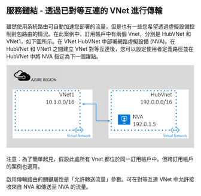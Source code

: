 ## 服務鏈結 - 透過已對等互連的 VNet 進行傳輸

雖然使用系統路由可自動加速您部署的流量，但是也有一些您希望透過虛擬設備控制封包路由的情況。在此案例中，訂用帳戶中有兩個 Vnet，分別是 HubVNet 和 VNet1，如下圖所示。在 VNet HubVNet 中部署網路虛擬設備 (NVA)。在 HubVNet 和 VNet1 之間建立 VNet 對等互連後，您可以設定使用者定義路徑並在 HubVNet 中將 NVA 指定為下一個躍點。

![NVA 傳輸](./media/virtual-networks-create-vnetpeering-scenario-transit-include/figure01.PNG)

注意︰為了簡單起見，假設此處所有 Vnet 都位於同一訂用帳戶中。但跨訂用帳戶的案例也適用。

啟用傳輸路由的關鍵屬性是「允許轉送流量」參數。可在對等互連 VNet 中允許接收來自 NVA 和傳送至 NVA 的流量。

<!---HONumber=AcomDC_0803_2016-->